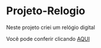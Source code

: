 # Projeto-Relogio
 Neste projeto criei um relógio digital

 Você pode conferir clicando <a href="https://caiopradodesouza.github.io/Projeto-Relogio/">AQUI</a>
